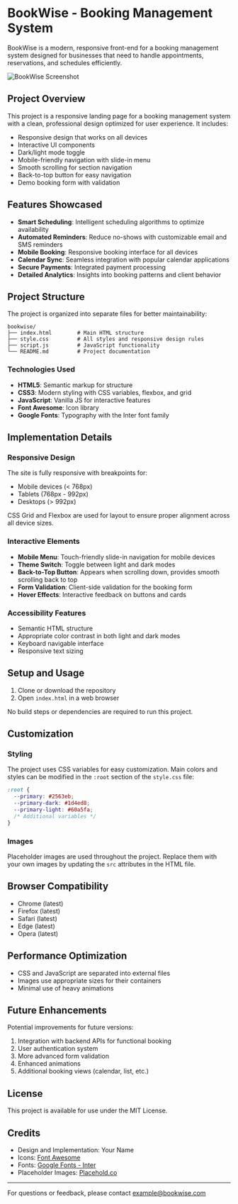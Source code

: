 # BookWise - Booking Management System

BookWise is a modern, responsive front-end for a booking management system designed for businesses that need to handle appointments, reservations, and schedules efficiently.

![BookWise Screenshot](https://github.com/user-attachments/assets/dd3ee76b-01a4-427e-bea3-27cafefc1380)

## Project Overview

This project is a responsive landing page for a booking management system with a clean, professional design optimized for user experience. It includes:

- Responsive design that works on all devices
- Interactive UI components
- Dark/light mode toggle
- Mobile-friendly navigation with slide-in menu
- Smooth scrolling for section navigation
- Back-to-top button for easy navigation
- Demo booking form with validation

## Features Showcased

- **Smart Scheduling**: Intelligent scheduling algorithms to optimize availability
- **Automated Reminders**: Reduce no-shows with customizable email and SMS reminders
- **Mobile Booking**: Responsive booking interface for all devices
- **Calendar Sync**: Seamless integration with popular calendar applications
- **Secure Payments**: Integrated payment processing
- **Detailed Analytics**: Insights into booking patterns and client behavior

## Project Structure

The project is organized into separate files for better maintainability:

```
bookwise/
├── index.html        # Main HTML structure
├── style.css         # All styles and responsive design rules
├── script.js         # JavaScript functionality
└── README.md         # Project documentation
```

### Technologies Used

- **HTML5**: Semantic markup for structure
- **CSS3**: Modern styling with CSS variables, flexbox, and grid
- **JavaScript**: Vanilla JS for interactive features
- **Font Awesome**: Icon library
- **Google Fonts**: Typography with the Inter font family

## Implementation Details

### Responsive Design

The site is fully responsive with breakpoints for:
- Mobile devices (< 768px)
- Tablets (768px - 992px)
- Desktops (> 992px)

CSS Grid and Flexbox are used for layout to ensure proper alignment across all device sizes.

### Interactive Elements

- **Mobile Menu**: Touch-friendly slide-in navigation for mobile devices
- **Theme Switch**: Toggle between light and dark modes
- **Back-to-Top Button**: Appears when scrolling down, provides smooth scrolling back to top
- **Form Validation**: Client-side validation for the booking form
- **Hover Effects**: Interactive feedback on buttons and cards

### Accessibility Features

- Semantic HTML structure
- Appropriate color contrast in both light and dark modes
- Keyboard navigable interface
- Responsive text sizing

## Setup and Usage

1. Clone or download the repository
2. Open `index.html` in a web browser

No build steps or dependencies are required to run this project.

## Customization

### Styling

The project uses CSS variables for easy customization. Main colors and styles can be modified in the `:root` section of the `style.css` file:

```css
:root {
  --primary: #2563eb;
  --primary-dark: #1d4ed8;
  --primary-light: #60a5fa;
  /* Additional variables */
}
```

### Images

Placeholder images are used throughout the project. Replace them with your own images by updating the `src` attributes in the HTML file.

## Browser Compatibility

- Chrome (latest)
- Firefox (latest)
- Safari (latest)
- Edge (latest)
- Opera (latest)

## Performance Optimization

- CSS and JavaScript are separated into external files
- Images use appropriate sizes for their containers
- Minimal use of heavy animations

## Future Enhancements

Potential improvements for future versions:

1. Integration with backend APIs for functional booking
2. User authentication system
3. More advanced form validation
4. Enhanced animations
5. Additional booking views (calendar, list, etc.)

## License

This project is available for use under the MIT License.

## Credits

- Design and Implementation: Your Name
- Icons: [Font Awesome](https://fontawesome.com)
- Fonts: [Google Fonts - Inter](https://fonts.google.com/specimen/Inter)
- Placeholder Images: [Placehold.co](https://placehold.co)

---

For questions or feedback, please contact example@bookwise.com 

